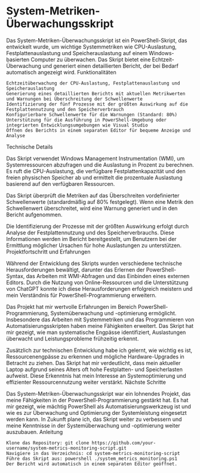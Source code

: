# System-Metriken-Überwachungsskript

Das System-Metriken-Überwachungsskript ist ein PowerShell-Skript, das entwickelt wurde, um wichtige Systemmetriken wie CPU-Auslastung, Festplattenauslastung und Speicherauslastung auf einem Windows-basierten Computer zu überwachen. Das Skript bietet eine Echtzeit-Überwachung und generiert einen detaillierten Bericht, der bei Bedarf automatisch angezeigt wird.
Funktionalitäten

    Echtzeitüberwachung der CPU-Auslastung, Festplattenauslastung und Speicherauslastung
    Generierung eines detaillierten Berichts mit aktuellen Metrikwerten und Warnungen bei Überschreitung der Schwellenwerte
    Identifizierung der fünf Prozesse mit der größten Auswirkung auf die Festplattennutzung und den Speicherverbrauch
    Konfigurierbare Schwellenwerte für die Warnungen (Standard: 80%)
    Unterstützung für die Ausführung in PowerShell-Umgebung oder integrierten Entwicklungsumgebungen wie Visual Studio
    Öffnen des Berichts in einem separaten Editor für bequeme Anzeige und Analyse

Technische Details

Das Skript verwendet Windows Management Instrumentation (WMI), um Systemressourcen abzufragen und die Auslastung in Prozent zu berechnen. Es ruft die CPU-Auslastung, die verfügbare Festplattenkapazität und den freien physischen Speicher ab und ermittelt die prozentuale Auslastung basierend auf den verfügbaren Ressourcen.

Das Skript überprüft die Metriken auf das Überschreiten vordefinierter Schwellenwerte (standardmäßig auf 80% festgelegt). Wenn eine Metrik den Schwellenwert überschreitet, wird eine Warnung generiert und in den Bericht aufgenommen.

Die Identifizierung der Prozesse mit der größten Auswirkung erfolgt durch Analyse der Festplattennutzung und des Speicherverbrauchs. Diese Informationen werden im Bericht bereitgestellt, um Benutzern bei der Ermittlung möglicher Ursachen für hohe Auslastungen zu unterstützen.
Projektfortschritt und Erfahrungen

Während der Entwicklung des Skripts wurden verschiedene technische Herausforderungen bewältigt, darunter das Erlernen der PowerShell-Syntax, das Arbeiten mit WMI-Abfragen und das Einbinden eines externen Editors. Durch die Nutzung von Online-Ressourcen und die Unterstützung von ChatGPT konnte ich diese Herausforderungen erfolgreich meistern und mein Verständnis für PowerShell-Programmierung erweitern.

Das Projekt hat mir wertvolle Erfahrungen im Bereich PowerShell-Programmierung, Systemüberwachung und -optimierung ermöglicht. Insbesondere das Arbeiten mit Systemmetriken und das Programmieren von Automatisierungsskripten haben meine Fähigkeiten erweitert. Das Skript hat mir gezeigt, wie man systematische Engpässe identifiziert, Auslastungen überwacht und Leistungsprobleme frühzeitig erkennt.

Zusätzlich zur technischen Entwicklung habe ich gelernt, wie wichtig es ist, Ressourcenengpässe zu erkennen und mögliche Hardware-Upgrades in Betracht zu ziehen. Das Skript hat mir verdeutlicht, dass mein aktueller Laptop aufgrund seines Alters oft hohe Festplatten- und Speicherlasten aufweist. Diese Erkenntnis hat mein Interesse an Systemoptimierung und effizienter Ressourcennutzung weiter verstärkt.
Nächste Schritte

Das System-Metriken-Überwachungsskript war ein lohnendes Projekt, das meine Fähigkeiten in der PowerShell-Programmierung gestärkt hat. Es hat mir gezeigt, wie mächtig PowerShell als Automatisierungswerkzeug ist und wie es zur Überwachung und Optimierung der Systemleistung eingesetzt werden kann. In Zukunft plane ich, das Skript weiter zu verbessern und meine Kenntnisse in der Systemüberwachung und -optimierung weiter auszubauen.
Anleitung

    Klone das Repository: git clone https://github.com/your-username/system-metrics-monitoring-script.git
    Navigiere in das Verzeichnis: cd system-metrics-monitoring-script
    Führe das Skript aus: powershell ./system_metrics_monitoring.ps1
    Der Bericht wird automatisch in einem separaten Editor geöffnet.
